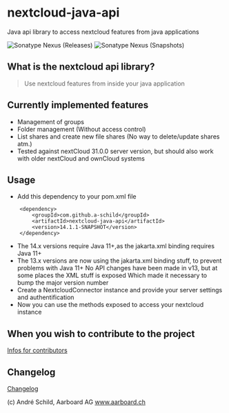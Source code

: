 # nextcloud-java-api
Java api library to access nextcloud features from java applications

![Sonatype Nexus (Releases)](https://img.shields.io/nexus/r/org.aarboard.nextcloud/nextcloud-api?label=release&nexusVersion=2&server=https%3A%2F%2Foss.sonatype.org%2F)
![Sonatype Nexus (Snapshots)](https://img.shields.io/nexus/s/org.aarboard.nextcloud/nextcloud-api?label=snapshot&server=https%3A%2F%2Foss.sonatype.org%2F)

## What is the nextcloud api library?
> Use nextcloud features from inside your java application

## Currently implemented features
- Management of groups
- Folder management (Without access control)
- List shares and create new file shares (No way to delete/update shares atm.)
- Tested against nextCloud 31.0.0 server version, but should also work with older nextCloud and ownCloud systems

## Usage
- Add this dependency to your pom.xml file
```
	<dependency>
	    <groupId>com.github.a-schild</groupId>
	    <artifactId>nextcloud-java-api</artifactId>
	    <version>14.1.1-SNAPSHOT</version>
	</dependency>
```

- The 14.x versions require Java 11+,as the jakarta.xml binding requires Java 11+
- The 13.x versions are now using the jakarta.xml binding stuff, to prevent problems with Java 11+
  No API changes have been made in v13, but at some places the XML stuff is exposed
  Which made it necessary to bump the major version number
- Create a NextcloudConnector instance and provide your server settings and authentification
- Now you can use the methods exposed to access your nextcloud instance

## When you wish to contribute to the project
[Infos for contributors](./README.developers.md)

## Changelog
[Changelog](Changelog.md)


(c) André Schild, Aarboard AG www.aarboard.ch
